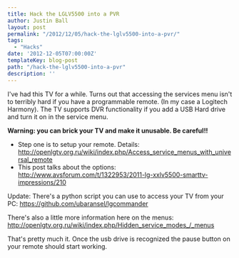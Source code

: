 ```yaml
---
title: Hack the LGLV5500 into a PVR
author: Justin Ball
layout: post
permalink: "/2012/12/05/hack-the-lglv5500-into-a-pvr/"
tags:
  - "Hacks"
date: '2012-12-05T07:00:00Z'
templateKey: blog-post
path: "/hack-the-lglv5500-into-a-pvr"
description: ''
---
```


I've had this TV for a while. Turns out that accessing the services menu isn't to terribly hard if you have a programmable remote. (In my case a Logitech Harmony). The TV supports DVR functionality if you add a USB Hard drive and turn it on in the service menu.

**Warning: you can brick your TV and make it unusable. Be careful!!**

*   Step one is to setup your remote. Details:
    <a href="http://openlgtv.org.ru/wiki/index.php/Access_service_menus_with_universal_remote">http://openlgtv.org.ru/wiki/index.php/Access_service_menus_with_universal_remote</a>
*   This post talks about the options:
    <a href="http://www.avsforum.com/t/1322953/2011-lg-xxlv5500-smarttv-impressions/210">http://www.avsforum.com/t/1322953/2011-lg-xxlv5500-smarttv-impressions/210</a>

Update:
There's a python script you can use to access your TV from your PC:
<a href="https://github.com/ubaransel/lgcommander">https://github.com/ubaransel/lgcommander</a>

There's also a little more information here on the menus:
<a href="http://openlgtv.org.ru/wiki/index.php/Hidden_service_modes_/_menus">http://openlgtv.org.ru/wiki/index.php/Hidden_service_modes_/_menus</a>


That's pretty much it. Once the usb drive is recognized the pause button on your remote should start working.
